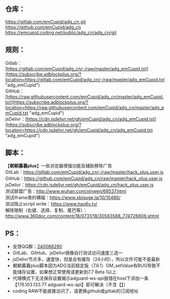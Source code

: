 ## 仓库：
https://gitlab.com/emCupid/adg_cn.git  
https://github.com/emCupid/adg_cn  
https://emcupid.coding.net/public/adg_cn/adg_cn/git


## 规则：  
Gitlab：[https://gitlab.com/emCupid/adg_cn/-/raw/master/adg_emCupid.txt](https://subscribe.adblockplus.org/?location=https://gitlab.com/emCupid/adg_cn/-/raw/master/adg_emCupid.txt "adg_emCupid")  
GitHub：[https://raw.githubusercontent.com/emCupid/adg_cn/master/adg_emCupid.txt](https://subscribe.adblockplus.org/?location=https://raw.githubusercontent.com/emCupid/adg_cn/master/adg_emCupid.txt "adg_emCupid")  
jsDelivr：[https://cdn.jsdelivr.net/gh/emCupid/adg_cn/adg_emCupid.txt](https://subscribe.adblockplus.org/?location=https://cdn.jsdelivr.net/gh/emCupid/adg_cn/adg_emCupid.txt "adg_emCupid")  

## 脚本：  
【**朝朝暮暮plus**】一些浏览器增强功能及辅助移除广告  
GitLab：https://gitlab.com/emCupid/adg_cn/-/raw/master/hack_plus.user.js   
GitHub：https://github.com/emCupid/adg_cn/raw/master/hack_plus.user.js   
jsDelivr：https://cdn.jsdelivr.net/gh/emCupid/adg_cn/hack_plus.user.js  
测试联盟广告：http://www.wuhan.com/xinwen/68537.html  
测试iframe类的横幅：https://www.xbiquge.la/10/10489/  
测试阻止script write：https://www.hao6v.tv/  
解除限制（右键、选择、复制、尾巴等）：http://www.360doc.com/content/18/0731/18/30583588_774726606.shtml

## PS： 
* 反馈QQ群：[240088290](https://jq.qq.com/?_wv=1027&k=Nn7JsKsm)
* GitLab、GitHub、jsDelivr镜像自行测试访问速度三选一
* jsDelivr节点多，速度快，但是会有缓存（24小时），所以文件可能不是最新
* 朝朝暮暮plus脚本因为ADG当前稳定版（7.6.1）GM_setValue有BUG导致不能储存设置，如果想正常使用请更新到7.7 Beta 1以上
* 代理横式下无法保存设置揭示adguard-ws-api报错在host下添加一条【176.103.133.77 adguard-ws-api】即可解决（不含【】）
* coding RAW不能直接访问了，请更换github或gitlab的订阅地址